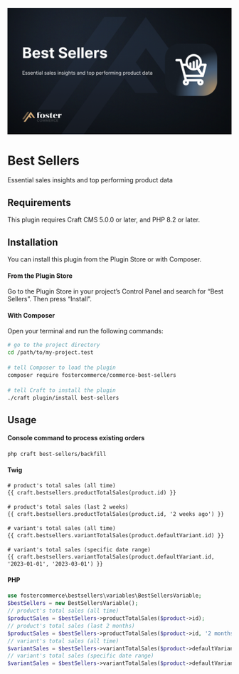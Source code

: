 ![Screenshot](resources/images/header.png)

# Best Sellers
Essential sales insights and top performing product data

## Requirements

This plugin requires Craft CMS 5.0.0 or later, and PHP 8.2 or later.

## Installation

You can install this plugin from the Plugin Store or with Composer.

#### From the Plugin Store

Go to the Plugin Store in your project’s Control Panel and search for “Best Sellers”. Then press “Install”.

#### With Composer

Open your terminal and run the following commands:

```bash
# go to the project directory
cd /path/to/my-project.test

# tell Composer to load the plugin
composer require fostercommerce/commerce-best-sellers

# tell Craft to install the plugin
./craft plugin/install best-sellers
```


## Usage
#### Console command to process existing orders
```
php craft best-sellers/backfill
```

#### Twig
```
# product's total sales (all time)
{{ craft.bestsellers.productTotalSales(product.id) }}

# product's total sales (last 2 weeks)
{{ craft.bestsellers.productTotalSales(product.id, '2 weeks ago') }}

# variant's total sales (all time)
{{ craft.bestsellers.variantTotalSales(product.defaultVariant.id) }}

# variant's total sales (specific date range)
{{ craft.bestsellers.variantTotalSales(product.defaultVariant.id, '2023-01-01', '2023-03-01') }}

```

#### PHP
```php
use fostercommerce\bestsellers\variables\BestSellersVariable;
$bestSellers = new BestSellersVariable();
// product's total sales (all time)
$productSales = $bestSellers->productTotalSales($product->id);
// product's total sales (last 2 months)
$productSales = $bestSellers->productTotalSales($product->id, '2 months ago');
// variant's total sales (all time)
$variantSales = $bestSellers->variantTotalSales($product->defaultVariant->id);
// variant's total sales (specific date range)
$variantSales = $bestSellers->variantTotalSales($product->defaultVariant->id, '2023-01-01', '2023-03-01');
```

